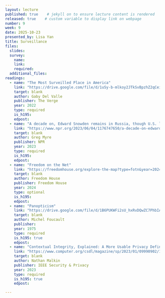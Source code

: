 ```yaml
---
layout: lecture
published: true    # jekyll on to ensure lecture content is rendered
released: true    # custom variable to display link on webpage
number: 9
week: 9
date: 2025-10-23
presented_by: Lisa Yan
title: Surveillance
files:
  slides: 
  survey:
    name:
    link:
    required:
  additional_files:
readings: 
  - name: "The Most Surveilled Place in America"
    link: "https://drive.google.com/file/d/1uSy-b-mlkoy2JTkSvBpzhZ2qCeiaD-PF/view?usp=drive_link"
    target: blank
    author: Gaby Del Valle
    publisher: The Verge
    year: 2022
    type: required
    is_h195: 
    edpost:
  - name: "A decade on, Edward Snowden remains in Russia, though U.S. laws have changed"
    link: "https://www.npr.org/2023/06/04/1176747650/a-decade-on-edward-snowden-remains-in-russia-though-u-s-laws-have-changed"
    target: blank
    author: Greg Myre
    publisher: NPR
    year: 2023
    type: required
    is_h195: 
    edpost:
  - name: "Freedom on the Net"
    link: "https://freedomhouse.org/explore-the-map?type=fotn&year=2024"
    target: blank
    author: Freedom House
    publisher: Freedom House
    year: 2024
    type: optional
    is_h195: 
    edpost:
  - name: "Panopticism"
    link: "https://drive.google.com/file/d/1B6PUKWFi2sU_hxRvDQwZC7PhbIAtjT81/view?usp=sharing"
    target: blank
    author: Michel Foucault
    publisher:
    year: 1975
    type: required
    is_h195: true
    edpost:
  - name: "Contextual Integrity, Explained: A More Usable Privacy Definition"
    link: "https://www.computer.org/csdl/magazine/sp/2023/01/09990902/1J9z9wIXRao"
    target: blank
    author: Nathan Malkin
    publisher: IEEE Security & Privacy
    year: 2023
    type: required
    is_h195: true
    edpost:

---
```

